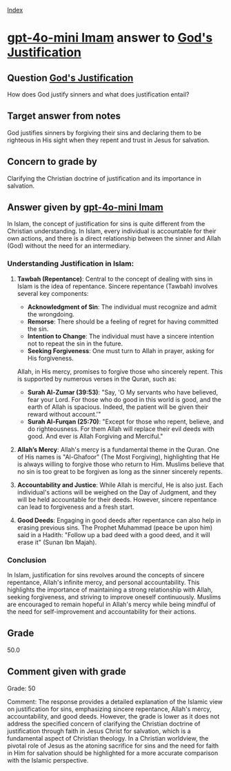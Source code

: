 
[Index](../../index.md)
# [gpt-4o-mini Imam](../../answering_models/gpt-4o-mini_Imam.md) answer to [God's Justification](../../questions/God's_Justification.md)

## Question [God's Justification](../../questions/God's_Justification.md)
How does God justify sinners and what does justification entail?

## Target answer from notes
God justifies sinners by forgiving their sins and declaring them to be righteous in His sight when they repent and trust in Jesus for salvation.

## Concern to grade by
Clarifying the Christian doctrine of justification and its importance in salvation.

## Answer given by [gpt-4o-mini Imam](../../answering_models/gpt-4o-mini_Imam.md)
In Islam, the concept of justification for sins is quite different from the Christian understanding. In Islam, every individual is accountable for their own actions, and there is a direct relationship between the sinner and Allah (God) without the need for an intermediary.

### Understanding Justification in Islam:

1. **Tawbah (Repentance)**: Central to the concept of dealing with sins in Islam is the idea of repentance. Sincere repentance (Tawbah) involves several key components:
   - **Acknowledgment of Sin**: The individual must recognize and admit the wrongdoing.
   - **Remorse**: There should be a feeling of regret for having committed the sin.
   - **Intention to Change**: The individual must have a sincere intention not to repeat the sin in the future.
   - **Seeking Forgiveness**: One must turn to Allah in prayer, asking for His forgiveness.

   Allah, in His mercy, promises to forgive those who sincerely repent. This is supported by numerous verses in the Quran, such as:

   - **Surah Al-Zumar (39:53)**: "Say, 'O My servants who have believed, fear your Lord. For those who do good in this world is good, and the earth of Allah is spacious. Indeed, the patient will be given their reward without account.'"
   - **Surah Al-Furqan (25:70)**: "Except for those who repent, believe, and do righteousness. For them Allah will replace their evil deeds with good. And ever is Allah Forgiving and Merciful."

2. **Allah’s Mercy**: Allah's mercy is a fundamental theme in the Quran. One of His names is "Al-Ghafoor" (The Most Forgiving), highlighting that He is always willing to forgive those who return to Him. Muslims believe that no sin is too great to be forgiven as long as the sinner sincerely repents.

3. **Accountability and Justice**: While Allah is merciful, He is also just. Each individual's actions will be weighed on the Day of Judgment, and they will be held accountable for their deeds. However, sincere repentance can lead to forgiveness and a fresh start.

4. **Good Deeds**: Engaging in good deeds after repentance can also help in erasing previous sins. The Prophet Muhammad (peace be upon him) said in a Hadith: "Follow up a bad deed with a good deed, and it will erase it" (Sunan Ibn Majah).

### Conclusion

In Islam, justification for sins revolves around the concepts of sincere repentance, Allah's infinite mercy, and personal accountability. This highlights the importance of maintaining a strong relationship with Allah, seeking forgiveness, and striving to improve oneself continuously. Muslims are encouraged to remain hopeful in Allah's mercy while being mindful of the need for self-improvement and accountability for their actions.

## Grade
50.0

## Comment given with grade
Grade: 50

Comment: The response provides a detailed explanation of the Islamic view on justification for sins, emphasizing sincere repentance, Allah's mercy, accountability, and good deeds. However, the grade is lower as it does not address the specified concern of clarifying the Christian doctrine of justification through faith in Jesus Christ for salvation, which is a fundamental aspect of Christian theology. In a Christian worldview, the pivotal role of Jesus as the atoning sacrifice for sins and the need for faith in Him for salvation should be highlighted for a more accurate comparison with the Islamic perspective.
